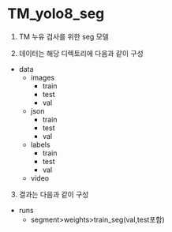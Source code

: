 # TM_yolo8_seg
1. TM 누유 검사를 위한 seg 모델 

2. 데이터는 해당 디렉토리에 다음과 같이 구성 
- data
  - images
    - train
    - test
    - val
  - json
    - train
    - test
    - val
  - labels
    - train
    - test
    - val
  - video
3. 결과는 다음과 같이 구성 
- runs
  - segment>weights>train_seg(val,test포함)
